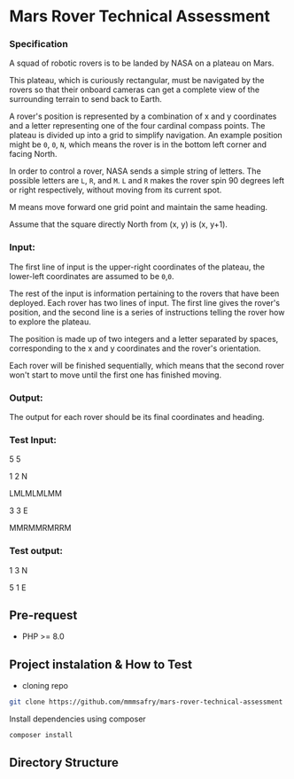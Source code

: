# Mars Rover Technical Assessment

### Specification

A squad of robotic rovers is to be landed by NASA on a plateau on Mars.

This plateau, which is curiously rectangular, must be navigated by the rovers so that their onboard
cameras can get a complete view of the surrounding terrain to send back to Earth.

A rover's position is represented by a combination of x and y coordinates and a letter representing one
of the four cardinal compass points. The plateau is divided up into a grid to simplify navigation. An
example position might be `0`, `0`, `N`, which means the rover is in the bottom left corner and facing North.

In order to control a rover, NASA sends a simple string of letters. The possible letters are `L`, `R`, and `M`. `L`
and `R` makes the rover spin 90 degrees left or right respectively, without moving from its current spot.

M means move forward one grid point and maintain the same heading.

Assume that the square directly North from (x, y) is (x, y+1).


### Input:
The first line of input is the upper-right coordinates of the plateau, the lower-left coordinates are
assumed to be `0`,`0`.

The rest of the input is information pertaining to the rovers that have been deployed. Each rover has
two lines of input. The first line gives the rover's position, and the second line is a series of instructions
telling the rover how to explore the plateau.

The position is made up of two integers and a letter separated by spaces, corresponding to the x and y
coordinates and the rover's orientation.

Each rover will be finished sequentially, which means that the second rover won't start to move until
the first one has finished moving.


### Output:
The output for each rover should be its final coordinates and heading.

### Test Input:

5 5

1 2 N

LMLMLMLMM

3 3 E

MMRMMRMRRM

### Test output:
1 3 N

5 1 E

## Pre-request 
- PHP >= 8.0

## Project instalation & How to Test 
- cloning repo
```bash
git clone https://github.com/mmmsafry/mars-rover-technical-assessment
```

Install dependencies using composer
```bash
composer install
```


## Directory Structure 


